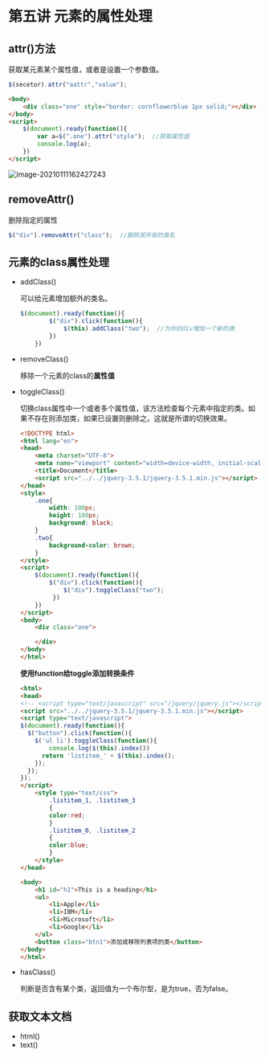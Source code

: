 # 第五讲 元素的属性处理

## attr()方法

获取某元素某个属性值，或者是设置一个参数值。

```js
$(secetor).attr("aattr","value");
```

````html
<body>
    <div class="one" style="border: cornflowerblue 1px solid;"></div>
</body>
<script>
    $(document).ready(function(){
        var a=$(".one").attr("style");  //获取属性值
        console.log(a);
    })
</script>
````

![image-20210111162427243](C:\Users\Administrator\AppData\Roaming\Typora\typora-user-images\image-20210111162427243.png)

## removeAttr()

删除指定的属性

````js
$("div").removeAttr("class");  //删除其所有的类名
````

## 元素的class属性处理

- addClass()

  可以给元素增加额外的类名。

  ````js
  $(document).ready(function(){
          $("div").click(function(){
              $(this).addClass("two");  //为你的div增加一个新的类
          })
      })
  ````

- removeClass()

  移除一个元素的class的**属性值**

- toggleClass()

  切换class属性中一个或者多个属性值，该方法检查每个元素中指定的类。如果不存在则添加类，如果已设置则删除之。这就是所谓的切换效果。

  ````html
  <!DOCTYPE html>
  <html lang="en">
  <head>
      <meta charset="UTF-8">
      <meta name="viewport" content="width=device-width, initial-scale=1.0">
      <title>Document</title>
      <script src="../../jquery-3.5.1/jquery-3.5.1.min.js"></script>
  </head>
  <style>
      .one{
          width: 100px;
          height: 100px;
          background: black;
      }
      .two{
          background-color: brown;
      }
  </style>
  <script>
      $(document).ready(function(){
          $("div").click(function(){
              $("div").toggleClass("two");
           })
      })
  </script>
  <body>
      <div class="one">
  
      </div>
  </body>
  </html>
  ````

  **使用function给toggle添加转换条件**

  ````html
  <html>
  <head>
  <!-- <script type="text/javascript" src="/jquery/jquery.js"></script> -->
  <script src="../../jquery-3.5.1/jquery-3.5.1.min.js"></script>
  <script type="text/javascript">
  $(document).ready(function(){
    $("button").click(function(){
      $('ul li').toggleClass(function(){
          console.log($(this).index())
        return 'listitem_' + $(this).index();
      });
    });
  });
  </script>
      <style type="text/css">
          .listitem_1, .listitem_3
          {
          color:red;
          }
          .listitem_0, .listitem_2
          {
          color:blue;
          }
      </style>
  </head>
  
  <body>
      <h1 id="h1">This is a heading</h1>
      <ul>
          <li>Apple</li>
          <li>IBM</li>
          <li>Microsoft</li>
          <li>Google</li>
      </ul>
      <button class="btn1">添加或移除列表项的类</button>
  </body>
  </html>
  ````

- hasClass()

  判断是否含有某个类，返回值为一个布尔型，是为true，否为false。

## 获取文本文档

- html()
- text()

